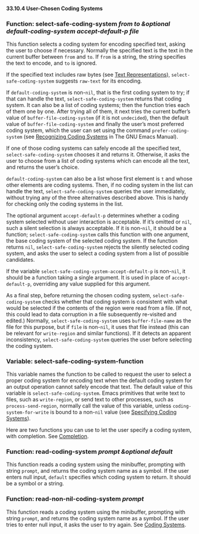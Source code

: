 

#### 33.10.4 User-Chosen Coding Systems

### Function: **select-safe-coding-system** *from to \&optional default-coding-system accept-default-p file*

This function selects a coding system for encoding specified text, asking the user to choose if necessary. Normally the specified text is the text in the current buffer between `from` and `to`. If `from` is a string, the string specifies the text to encode, and `to` is ignored.

If the specified text includes raw bytes (see [Text Representations](Text-Representations.html)), `select-safe-coding-system` suggests `raw-text` for its encoding.

If `default-coding-system` is non-`nil`, that is the first coding system to try; if that can handle the text, `select-safe-coding-system` returns that coding system. It can also be a list of coding systems; then the function tries each of them one by one. After trying all of them, it next tries the current buffer’s value of `buffer-file-coding-system` (if it is not `undecided`), then the default value of `buffer-file-coding-system` and finally the user’s most preferred coding system, which the user can set using the command `prefer-coding-system` (see [Recognizing Coding Systems](https://www.gnu.org/software/emacs/manual/html_node/emacs/Recognize-Coding.html#Recognize-Coding) in The GNU Emacs Manual).

If one of those coding systems can safely encode all the specified text, `select-safe-coding-system` chooses it and returns it. Otherwise, it asks the user to choose from a list of coding systems which can encode all the text, and returns the user’s choice.

`default-coding-system` can also be a list whose first element is `t` and whose other elements are coding systems. Then, if no coding system in the list can handle the text, `select-safe-coding-system` queries the user immediately, without trying any of the three alternatives described above. This is handy for checking only the coding systems in the list.

The optional argument `accept-default-p` determines whether a coding system selected without user interaction is acceptable. If it’s omitted or `nil`, such a silent selection is always acceptable. If it is non-`nil`, it should be a function; `select-safe-coding-system` calls this function with one argument, the base coding system of the selected coding system. If the function returns `nil`, `select-safe-coding-system` rejects the silently selected coding system, and asks the user to select a coding system from a list of possible candidates.

If the variable `select-safe-coding-system-accept-default-p` is non-`nil`, it should be a function taking a single argument. It is used in place of `accept-default-p`, overriding any value supplied for this argument.

As a final step, before returning the chosen coding system, `select-safe-coding-system` checks whether that coding system is consistent with what would be selected if the contents of the region were read from a file. (If not, this could lead to data corruption in a file subsequently re-visited and edited.) Normally, `select-safe-coding-system` uses `buffer-file-name` as the file for this purpose, but if `file` is non-`nil`, it uses that file instead (this can be relevant for `write-region` and similar functions). If it detects an apparent inconsistency, `select-safe-coding-system` queries the user before selecting the coding system.

### Variable: **select-safe-coding-system-function**

This variable names the function to be called to request the user to select a proper coding system for encoding text when the default coding system for an output operation cannot safely encode that text. The default value of this variable is `select-safe-coding-system`. Emacs primitives that write text to files, such as `write-region`, or send text to other processes, such as `process-send-region`, normally call the value of this variable, unless `coding-system-for-write` is bound to a non-`nil` value (see [Specifying Coding Systems](Specifying-Coding-Systems.html)).

Here are two functions you can use to let the user specify a coding system, with completion. See [Completion](Completion.html).

### Function: **read-coding-system** *prompt \&optional default*

This function reads a coding system using the minibuffer, prompting with string `prompt`, and returns the coding system name as a symbol. If the user enters null input, `default` specifies which coding system to return. It should be a symbol or a string.

### Function: **read-non-nil-coding-system** *prompt*

This function reads a coding system using the minibuffer, prompting with string `prompt`, and returns the coding system name as a symbol. If the user tries to enter null input, it asks the user to try again. See [Coding Systems](Coding-Systems.html).
